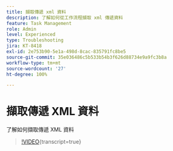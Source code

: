 ```yaml
---
title: 擷取傳遞 xml 資料
description: 了解如何從工作流程擷取 xml 傳遞資料
feature: Task Management
role: Admin
level: Experienced
type: Troubleshooting
jira: KT-8418
exl-id: 2e753b90-5e1a-498d-8cac-835791fc8be5
source-git-commit: 35e036486c5b533b54b3f626d88734e9a9fc3b8a
workflow-type: tm+mt
source-wordcount: '27'
ht-degree: 100%

---
```


# 擷取傳遞 XML 資料

了解如何擷取傳遞 XML 資料

>[!VIDEO](https://video.tv.adobe.com/v/335949?quality=12&learn=on){transcript=true}
